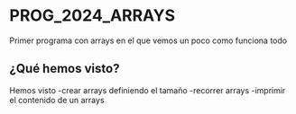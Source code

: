 # PROG_2024_ARRAYS
Primer programa con arrays en el que vemos un poco como funciona todo

## ¿Qué hemos visto?
Hemos visto 
-crear arrays definiendo el tamaño
-recorrer arrays
-imprimir el contenido de un arrays
